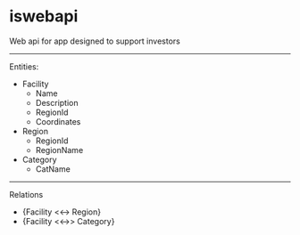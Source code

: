# iswebapi
Web api for app designed to support investors

---
Entities:
- Facility
  - Name
  - Description
  - RegionId
  - Coordinates
- Region
  - RegionId
  - RegionName
- Category
  - CatName

---
Relations
- {Facility <<-> Region}
- {Facility <<->> Category}
